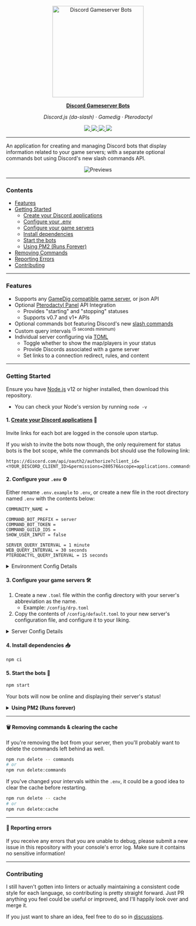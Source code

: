 <p align="center">
  <img src="https://i.imgur.com/0IjxJAx.png" alt="Discord Gameserver Bots" width="250" align="center" />
</p>

<p align="center">
  <a href="https://github.com/fasko-web/discord-gameserver-bots" target="_blank">
    <strong>Discord Gameserver Bots</strong>
  </a>
</p>

<p align="center"><em>Discord.js (da-slash) · Gamedig · Pterodactyl</em></p>

<p align="center">
	<a href="https://github.com/fasko-web/discord-gameserver-bots/releases">
		<img src="https://img.shields.io/github/release/fasko-web/discord-gameserver-bots.svg">
	</a>
	<a href="https://github.com/fasko-web/discord-gameserver-bots/blob/main/LICENSE">
		<img src="https://img.shields.io/github/license/fasko-web/discord-gameserver-bots.svg">
	</a>
  <a href="https://github.com/fasko-web/discord-gameserver-bots/releases/">
    <img src="https://img.shields.io/github/downloads/fasko-web/discord-gameserver-bots/total">
  </a>
	<a href="https://discordapp.com/invite/sB9WZ2f" target="_blank">
		<img src="https://img.shields.io/discord/350480317297197057.svg?label=&logo=discord&logoColor=ffffff&color=7389D8&labelColor=6A7EC2">
	</a>
</p>

---

An application for creating and managing Discord bots that display information related to your game servers; with a separate optional commands bot using Discord's new slash commands API.

<p align="center"><img src="https://i.imgur.com/gAhT9ag.png" alt="Previews"/></p>

---

### Contents
- [Features](#features)
- [Getting Started](#getting-started)
  - [Create your Discord applications](#1-create-your-discord-applications-)
  - [Configure your .env](#2-configure-your-env-)
  - [Configure your game servers](#3-configure-your-game-servers-)
  - [Install dependencies](#4-install-dependencies-)
  - [Start the bots](#5-start-the-bots-)
  - [Using PM2 (Runs Forever)](#using-pm2)
- [Removing Commands](#-removing-commands)
- [Reporting Errors](#-reporting-errors)
- [Contributing](#contributing)

---

### Features
- Supports any [GameDig compatible game server](https://github.com/gamedig/node-gamedig#supported), or json API
- Optional [Pterodactyl Panel](https://pterodactyl.io/) API Integration
  - Provides "starting" and "stopping" statuses
  - Supports v0.7 and v1+ APIs
- Optional commands bot featuring Discord's new [slash commands](https://discord.com/developers/docs/interactions/slash-commands)
- Custom query intervals <sup>(5 seconds minimum)</sup>
- Individual server configuring via [TOML](https://toml.io/)
  - Toggle whether to show the map/players in your status
  - Provide Discords associated with a game server
  - Set links to a connection redirect, rules, and content

---

### Getting Started
Ensure you have [Node.js](https://nodejs.org/) v12 or higher installed, then download this repository.
- You can check your Node's version by running `node -v`

#### 1. [Create your Discord applications](https://github.com/reactiflux/discord-irc/wiki/Creating-a-discord-bot-&-getting-a-token) 📝
Invite links for each bot are logged in the console upon startup.

If you wish to invite the bots now though, the only requirement for status bots is the bot scope, while the commands bot should use the following link:
```
https://discord.com/api/oauth2/authorize?client_id=<YOUR_DISCORD_CLIENT_ID>&permissions=280576&scope=applications.commands+bot
```

#### 2. Configure your `.env` ⚙️
Either rename `.env.example` to `.env`, or create a new file in the root directory named `.env` with the contents below:
```env
COMMUNITY_NAME =

COMMAND_BOT_PREFIX = server
COMMAND_BOT_TOKEN =
COMMAND_GUILD_IDS =
SHOW_USER_INPUT = false

SERVER_QUERY_INTERVAL = 1 minute
WEB_QUERY_INTERVAL = 30 seconds
PTERODACTYL_QUERY_INTERVAL = 15 seconds
```

<details>
  <summary>
    Environment Config Details
  </summary>
  <p></p>

Config Name | Information
----------: | -----------
`COMMUNITY_NAME` | Used in command descriptions and some responses. Default: `our`
`COMMAND_BOT_PREFIX` | The prefix to use after the slash(/) to make game server related commands popup quicker. Default: `server`
`COMMMAND_BOT_TOKEN` | The Discord bot token for the application that'll be handling your slash commands. Only required if you intend to use commands. Default: `false`
`COMMAND_GUILD_IDS` | The Discord guild IDs separated by commas (no spaces!) that your commands bot will be in. Only required if you want to post slash commands to your guilds instead of globally, since global slash commands can take awhile to update. Default: `global`
`SHOW_USER_INPUT` | Toggles whether Discord will reply back with the command used, alongside the bot's response. Default: `false`
`SERVER_QUERY_INTERVAL` | The interval your game server will be queried. Only required if you're not using a web API. Default: `1 minute`
`WEB_QUERY_INTERVAL` | The interval your web API will be queried. Only required if you're not using the server query. Default: `30 seconds`
`PTERODACTYL_QUERY_INTERVAL` | The interval your Pterodactyl Panel's API will be queried. Only required if you plan on using it. This should always be set lower than your server or API query interval. Default: `15 seconds`

</details>

#### 3. Configure your game servers 🛠️
1. Create a new `.toml` file within the config directory with your server's abbreviation as the name.
    - Example: `/config/drp.toml`
2. Copy the contents of `/config/default.toml` to your new server's configuration file, and configure it to your liking.

<details>
  <summary>
    Server Config Details
  </summary>
  <p></p>

##### Server Settings - `server`
Config Name | Information
----------: | -----------
`enabled` | Toggles the server's status bot on or off. Default: `true`
`name` | Your server's name. Discord bot will set this as their username and nickname. Discord limits username changes to four an hour. Default: `"Game Server"`
`game` | The game your server is running on. Must be supported by [GameDig](https://github.com/gamedig/node-gamedig#games-list). Default: `'garrysmod'`
`ip` | Your game server's IP address.
`port` | Your game server's port. Set to false if unused. Default: `27015`
`query_port` | Your game server's separate query port. Expects an integer if set. Default `false`
`max_players` | Your game server's max players. Only necessary if the query is having trouble detecting accurate count. Default: `false`

##### Bot Settings - `server.bot`
Config Name | Information
----------: | -----------
`token` | The bot token for this game server's Discord bot.
`color` | The color to use for embeds associated with this game server. Default: `'#00ADFF'`
`status.type` | The type of status for your game server's Discord bot. See available options [here](https://discord.js.org/?source=post_page---------------------------#/docs/main/stable/typedef/ActivityType). Default: `'PLAYING'`
`status.players` | Toggles the current and max players in your game server's Discord bot's status. Default: `true`
`status.map` | Toggles the current map in your game server's Discord bot's status. Default: `true`

##### Web API Settings - `server.api`
Config Name | Information
----------: | -----------
&nbsp; | **Only use if you wish to fetch data from an existing API.**
`enabled` | Toggles the option to use a web API instead of querying your server directly. Default: `false`
`url` | If web API is enabled, this should be the full URL to your game server's data in JSON form.
`server_id` | If web API is enabled, and it contains multiple servers in one page, use this to get your server by key or index. (If searching by index, don't enclose in quotes) Default: `0`

##### Pterodactyl Settings - `server.pterodactyl`
Config Name | Information
----------: | -----------
&nbsp; | **Only use if your game server is hosted on a Pterodactyl Panel.**
`enabled` | Toggles whether to query a specified Pterodactyl Panel for 'starting' and 'stopping' statuses. Default: `false`
`version` | If Pterodactyl is enabled, set to 'new' to support Pterodactyl Panel v1.0+ API. Default: `'old'`
`url` | If Pterodactyl is enabled, this should be the root location to your panel, without a trailing slash.
`server_id` | If Pterodactyl is enabled, this will be your game server's public ID as shown on the server list page.
`api_key` | If Pterodactyl is enabled, this should be a secret key generated by your Pterodactyl account to access its API.

##### Optional Settings - `server.optional`
Config Name | Information
----------: | -----------
`connect_url` | Unfortunately Discord doesn't support steam://, however you can set up a simple redirect from a path at your own domain, to a steam:// address, then set it here. Enables `/<prefix> connect` commands for associated game server.
`rules_url` | A link to your game server's rules if needed.
`content_url` | A link to the content pack associated with your game server if needed.
`discords` | An array of Discords associated with your game server. Invite code should be the random letters following discord.gg/(Invite Code). Format: `{ name = '', invite_code = '' }` (Name defaults to server's name + ' Discord')

</details>

#### 4. Install dependencies 📥
```bash
npm ci
```

#### 5. Start the bots 🎉
```bash
npm start
```
Your bots will now be online and displaying their server's status!

<details>
  <summary id="using-pm2">
    <b>Using PM2 (Runs forever)</b>
  </summary>
  <p></p>

[PM2](https://pm2.keymetrics.io/) is a process manager loaded with tons of features, that helps to keep your application online.

##### 1. Install the latest version of PM2 globally
```bash
npm i pm2@latest -g
```

##### 2. Add the bot to your PM2 list and start it
```bash
pm2 start bot.js --name discord-gameserver-bots
```
Your bots will now come back online automatically if your server happens to go down!

- You can find a list of helpful PM2 commands [here](https://pm2.keymetrics.io/docs/usage/quick-start/#cheatsheet).

If you plan on having a single server with multiple applications, or already do, then I highly recommend trying out [CapRover](https://caprover.com/); an application/database deployment/web service manager including a web GUI, with support for Nginx, SSL, Netdata, and Docker.

</details>

---

#### 🗑️ Removing commands & clearing the cache
If you're removing the bot from your server, then you'll probably want to delete the commands left behind as well.
```bash
npm run delete -- commands
# or
npm run delete:commands
```

If you've changed your intervals within the `.env`, it could be a good idea to clear the cache before restarting.
```bash
npm run delete -- cache
# or
npm run delete:cache
```

---

#### 🛑 Reporting errors
If you receive any errors that you are unable to debug, please submit a new issue in this repository with your console's error log. Make sure it contains no sensitive information!

---

### Contributing
I still haven't gotten into linters or actually maintaining a consistent code style for each language, so contributing is pretty straight forward. Just PR anything you feel could be useful or improved, and I'll happily look over and merge it.

If you just want to share an idea, feel free to do so in [discussions](https://github.com/fasko-web/discord-gameserver-bots/discussions/categories/ideas).
